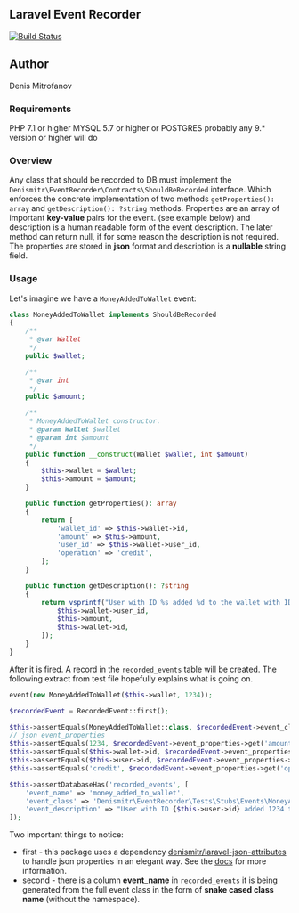 ## Laravel Event Recorder
[![Build Status](https://travis-ci.org/denismitr/laravel-event-recorder.svg?branch=master)](https://travis-ci.org/denismitr/laravel-event-recorder)

## Author
Denis Mitrofanov<br>

### Requirements
PHP 7.1 or higher
MYSQL 5.7 or higher
or 
POSTGRES probably any 9.* version or higher will do

### Overview

Any class that should be recorded to DB must implement the `Denismitr\EventRecorder\Contracts\ShouldBeRecorded` 
interface. Which enforces the concrete implementation of two methods `getProperties(): array` 
and `getDescription(): ?string` methods. Properties are an array of important **key-value** pairs for the event. 
(see example below) and description is a human readable form of the event description. The later method can return null, 
if for some reason the description is not required. The properties are stored in **json** format and description is a 
**nullable** string field.

### Usage

Let's imagine we have a `MoneyAddedToWallet` event:

```php
class MoneyAddedToWallet implements ShouldBeRecorded
{
    /**
     * @var Wallet
     */
    public $wallet;

    /**
     * @var int
     */
    public $amount;

    /**
     * MoneyAddedToWallet constructor.
     * @param Wallet $wallet
     * @param int $amount
     */
    public function __construct(Wallet $wallet, int $amount)
    {
        $this->wallet = $wallet;
        $this->amount = $amount;
    }

    public function getProperties(): array
    {
        return [
            'wallet_id' => $this->wallet->id,
            'amount' => $this->amount,
            'user_id' => $this->wallet->user_id,
            'operation' => 'credit',
        ];
    }

    public function getDescription(): ?string
    {
        return vsprintf("User with ID %s added %d to the wallet with ID %s", [
            $this->wallet->user_id,
            $this->amount,
            $this->wallet->id,
        ]);
    }
}
```

After it is fired. A record in the `recorded_events` table will be created. The following extract from test file 
hopefully explains what is going on.

```php
event(new MoneyAddedToWallet($this->wallet, 1234));

$recordedEvent = RecordedEvent::first();

$this->assertEquals(MoneyAddedToWallet::class, $recordedEvent->event_class);
// json event_properties
$this->assertEquals(1234, $recordedEvent->event_properties->get('amount'));
$this->assertEquals($this->wallet->id, $recordedEvent->event_properties->get('wallet_id'));
$this->assertEquals($this->user->id, $recordedEvent->event_properties->get('user_id'));
$this->assertEquals('credit', $recordedEvent->event_properties->get('operation'));

$this->assertDatabaseHas('recorded_events', [
    'event_name' => 'money_added_to_wallet',
    'event_class' => 'Denismitr\EventRecorder\Tests\Stubs\Events\MoneyAddedToWallet',
    'event_description' => "User with ID {$this->user->id} added 1234 to the wallet with ID {$this->wallet->id}"
]);
```

Two important things to notice: 
* first - this package uses a dependency [denismitr/laravel-json-attributes](https://github.com/denismitr/laravel-json-attributes) 
to handle json properties in an elegant way. See the [docs](https://github.com/denismitr/laravel-json-attributes) for more information.
* second - there is a column **event_name** in `recorded_events` it is being generated from
the full event class in the form of **snake cased class name** (without the namespace).